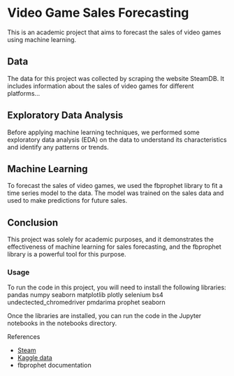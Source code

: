 # Video Game Sales Forecasting
This is an academic project that aims to forecast the sales of video games using machine learning.

## Data
The data for this project was collected by scraping the website SteamDB. It includes information about the sales of video games for different platforms...

## Exploratory Data Analysis
Before applying machine learning techniques, we performed some exploratory data analysis (EDA) on the data to understand its characteristics and identify any patterns or trends.

## Machine Learning
To forecast the sales of video games, we used the fbprophet library to fit a time series model to the data. The model was trained on the sales data and used to make predictions for future sales.

## Conclusion
This project was solely for academic purposes, and it demonstrates the effectiveness of machine learning for sales forecasting, and the fbprophet library is a powerful tool for this purpose.

### Usage
To run the code in this project, you will need to install the following libraries:
  pandas
  numpy
  seaborn
  matplotlib
  plotly
  selenium
  bs4
  undectected_chromedriver
  pmdarima
  prophet
  seaborn

Once the libraries are installed, you can run the code in the Jupyter notebooks in the notebooks directory.

References<br>
* <a href="https://steamdb.info/">Steam</a>
* <a href="https://www.kaggle.com/datasets/rush4ratio/video-game-sales-with-ratings">Kaggle data</a>
* fbprophet documentation

